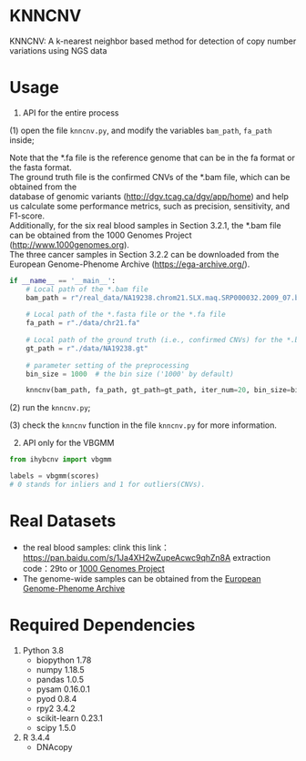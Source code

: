 # KNNCNV
KNNCNV: A k-nearest neighbor based method for detection of copy number variations using NGS data </br>

# Usage
1. API for the entire process
   
(1) open the file `knncnv.py`, and modify the variables `bam_path`, `fa_path` inside; </br>

Note that the *.fa file is the reference genome that can be in the fa format or the fasta format. </br>
The ground truth file is the confirmed CNVs of the *.bam file, which can be obtained from the </br>
database of genomic variants (http://dgv.tcag.ca/dgv/app/home) and help us calculate some performance metrics, such as precision, sensitivity, and F1-score. </br>
Additionally, for the six real blood samples in Section 3.2.1, the *.bam file can be obtained from the 1000 Genomes Project (http://www.1000genomes.org). </br>
The three cancer samples in Section 3.2.2 can be downloaded from the European Genome-Phenome Archive (https://ega-archive.org/).
   
```python
if __name__ == '__main__':
    # Local path of the *.bam file
    bam_path = r"/real_data/NA19238.chrom21.SLX.maq.SRP000032.2009_07.bam"
    
    # Local path of the *.fasta file or the *.fa file
    fa_path = r"./data/chr21.fa"
    
    # Local path of the ground truth (i.e., confirmed CNVs) for the *.bam file.
    gt_path = r"./data/NA19238.gt"
    
    # parameter setting of the preprocessing
    bin_size = 1000  # the bin size ('1000' by default)

    knncnv(bam_path, fa_path, gt_path=gt_path, iter_num=20, bin_size=bin_size)
```
   (2) run the `knncnv.py`;
   
   (3) check the `knncnv` function in the file `knncnv.py` for more information.

2. API only for the VBGMM

```python
from ihybcnv import vbgmm

labels = vbgmm(scores)
# 0 stands for inliers and 1 for outliers(CNVs).
```


# Real Datasets
- the real blood samples: clink this link：https://pan.baidu.com/s/1Ja4XH2wZupeAcwc9qhZn8A extraction code：29to or [1000 Genomes Project](https://www.internationalgenome.org/)
- The genome-wide samples can be obtained from the [European Genome-Phenome Archive](https://ega-archive.org/)

# Required Dependencies
1. Python 3.8            
    - biopython     1.78
    - numpy         1.18.5
    - pandas        1.0.5
    - pysam         0.16.0.1
    - pyod          0.8.4
    - rpy2          3.4.2
    - scikit-learn  0.23.1
    - scipy         1.5.0
2. R 3.4.4
    - DNAcopy
